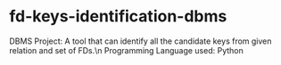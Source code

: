 # fd-keys-identification-dbms
DBMS Project: A tool that can identify all the candidate keys from given relation and set of FDs.\n
Programming Language used: Python
